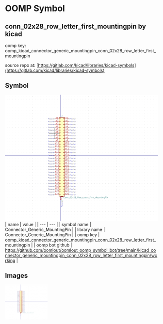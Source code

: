 # OOMP Symbol  
## conn_02x28_row_letter_first_mountingpin  by kicad  
  
oomp key: oomp_kicad_connector_generic_mountingpin_conn_02x28_row_letter_first_mountingpin  
  
source repo at: [https://gitlab.com/kicad/libraries/kicad-symbols](https://gitlab.com/kicad/libraries/kicad-symbols)  
## Symbol  
  
[![working.png](working_600.png)](working.png)  
| name | value | 
| --- | --- | 
| symbol name | Connector_Generic_MountingPin | 
| library name | Connector_Generic_MountingPin | 
| oomp key | oomp_kicad_connector_generic_mountingpin_conn_02x28_row_letter_first_mountingpin | 
| oomp bot github | https://github.com/oomlout/oomlout_oomp_symbol_bot/tree/main/kicad_connector_generic_mountingpin_conn_02x28_row_letter_first_mountingpin/working | 
## Images  
  
[![working.png](working_140.png)](working.png)  
